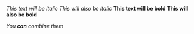 *This text will be italic*
_This will also be italic_
**This text will be bold**
__This will also be bold__

_You **can** combine them_
 
